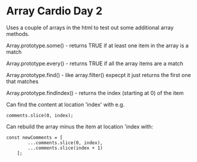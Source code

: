 # Array Cardio Day 2

Uses a couple of arrays in the html to test out some additional array methods.

Array.prototype.some() - returns TRUE if at least one item in the array is a match

Array.prototype.every() - returns TRUE if all the array items are a match

Array.prototype.find() - like array.filter() expecpt it just returns the first one that matches

Array.prototype.findIndex() - returns the index (starting at 0) of the item

Can find the content at location 'index' with e.g.  
```
comments.slice(0, index);
```

Can rebuild the array minus the item at location 'index with:
```
const newComments = [
        ...comments.slice(0, index), 
        ...comments.slice(index + 1)
    ];
```

